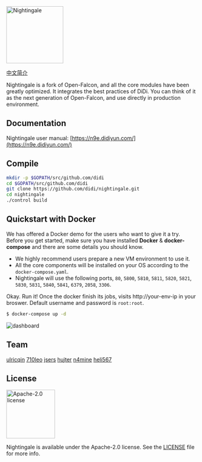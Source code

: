 <img src="https://s3-gz01.didistatic.com/n9e-pub/image/n9e-logo-bg-white.png" width="150" alt="Nightingale"/>
<br>

[中文简介](README_ZH.md)

Nightingale is a fork of Open-Falcon, and all the core modules have been greatly optimized. It integrates the best practices of DiDi. You can think of it as the next generation of Open-Falcon, and use directly in production environment.

## Documentation

Nightingale user manual: [https://n9e.didiyun.com/](https://n9e.didiyun.com/)

## Compile

```bash
mkdir -p $GOPATH/src/github.com/didi
cd $GOPATH/src/github.com/didi
git clone https://github.com/didi/nightingale.git
cd nightingale
./control build
```

## Quickstart with Docker

We has offered a Docker demo for the users who want to give it a try. Before you get started, make sure you have installed **Docker** & **docker-compose** and there are some details you should know.

* We highly recommend users prepare a new VM environment to use it.
* All the core components will be installed on your OS according to the `docker-compose.yaml`.
* Nightingale will use the following ports, `80`, `5800`, `5810`, `5811`, `5820`, `5821`, `5830`, `5831`, `5840`, `5841`, `6379`, `2058`, `3306`.

Okay. Run it! Once the docker finish its jobs, visits http://your-env-ip in your broswer. Default username and password is `root:root`.
```bash
$ docker-compose up -d
```

![dashboard](https://user-images.githubusercontent.com/19553554/78956965-8b9c6180-7b16-11ea-9747-6ed5e62b068d.png)


## Team

[ulricqin](https://github.com/ulricqin) [710leo](https://github.com/710leo) [jsers](https://github.com/jsers) [hujter](https://github.com/hujter) [n4mine](https://github.com/n4mine) [heli567](https://github.com/heli567)

## License

<img alt="Apache-2.0 license" src="https://s3-gz01.didistatic.com/n9e-pub/image/apache.jpeg" width="128">

Nightingale is available under the Apache-2.0 license. See the [LICENSE](LICENSE) file for more info.

